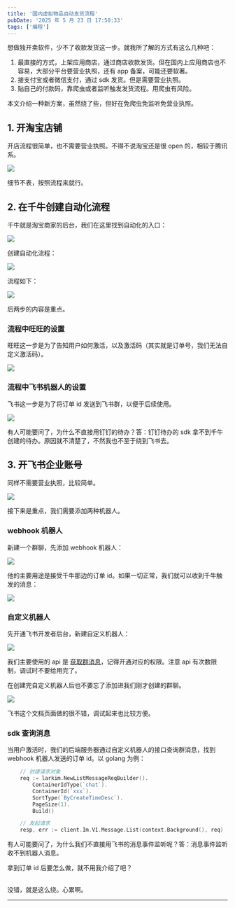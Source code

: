 ```yaml
---
title: '国内虚拟物品自动发货流程'
pubDate: '2025 年 5 月 23 日 17:50:33'
tags: ['编程']
---
```



想做独开卖软件，少不了收款发货这一步。就我所了解的方式有这么几种吧：

1. 最直接的方式，上架应用商店，通过商店收款发货。但在国内上应用商店也不容易，大部分平台要营业执照，还有 app 备案，可能还要软著。
2. 接支付宝或者微信支付，通过 sdk 发货。但是需要营业执照。
3. 贴自己的付款码，靠爬虫或者监听触发发货流程。用爬虫有风险。

本文介绍一种新方案，虽然绕了些，但好在免爬虫免监听免营业执照。

## 1. 开淘宝店铺

开店流程很简单，也不需要营业执照。不得不说淘宝还是很 open 的，相较于腾讯系。

![](https://md.p1gd0g.cc/mmbiz_png/OQRlA7Uf7SVWsWDw9bicb4FxnGiabiahH1rdsCotZkDGpxkUq26uicc8YCkxribgPiasqmwQ9uAhewToUrcBCrZ5WTqg/0?from=appmsg)

细节不表，按照流程来就行。

## 2. 在千牛创建自动化流程

千牛就是淘宝商家的后台，我们在这里找到自动化的入口：

![](https://md.p1gd0g.cc/mmbiz_png/OQRlA7Uf7SVWsWDw9bicb4FxnGiabiahH1rEhkCS2634iadibuhVzT5RIxZYOUOzL01EVicwvwy76rhvtzyo72zR6agA/0?from=appmsg)

创建自动化流程：

![](https://md.p1gd0g.cc/mmbiz_png/OQRlA7Uf7SVWsWDw9bicb4FxnGiabiahH1rLuVInpeR9aEvOMGDqX8LI4mOgNZbKUqtRYoicNqFz3KrsK2m3Y7xefg/0?from=appmsg)

流程如下：

![](https://md.p1gd0g.cc/mmbiz_png/OQRlA7Uf7SVWsWDw9bicb4FxnGiabiahH1rF8whbrQdv7qGwPwvJddvMvOFswhxyMkhc2mbWeckkIWTFhTq9V8PEw/0?from=appmsg)

后两步的内容是重点。

### 流程中旺旺的设置

旺旺这一步是为了告知用户如何激活，以及激活码（其实就是订单号，我们无法自定义激活码）。

![](https://md.p1gd0g.cc/mmbiz_png/OQRlA7Uf7SVWsWDw9bicb4FxnGiabiahH1rI13nTkPOfH6RQuTLlhjByW7Vhgia2aVFWkvDEfEA8xKMFkCEmUnnhjA/0?from=appmsg)

### 流程中飞书机器人的设置

飞书这一步是为了将订单 id 发送到飞书群，以便于后续使用。

![](https://md.p1gd0g.cc/mmbiz_png/OQRlA7Uf7SVWsWDw9bicb4FxnGiabiahH1ricYWzmib6yWGZjgxoLbZ15W7u4OlU0Vic00qQqmTWBKD8LFibBxKiaibMTEQ/0?from=appmsg)

有人可能要问了，为什么不直接用钉钉的待办？答：钉钉待办的 sdk 拿不到千牛创建的待办。原因就不清楚了，不然我也不至于绕到飞书去。

## 3. 开飞书企业账号

同样不需要营业执照，比较简单。

![](https://md.p1gd0g.cc/mmbiz_png/OQRlA7Uf7SVWsWDw9bicb4FxnGiabiahH1rcqHGm6YjYWN9mtz5ntIjZXaImpUicRYia9cvpzOdJHe0ib7xDD3QP4VfQ/0?from=appmsg)

接下来是重点，我们需要添加两种机器人。

### webhook 机器人

新建一个群聊，先添加 webhook 机器人：

![](https://md.p1gd0g.cc/mmbiz_png/OQRlA7Uf7SVWsWDw9bicb4FxnGiabiahH1rzFicqnDnjdANicJGIeGyJKH1ah3dVHtJ0IJXvw586yOypM3PF6JhR7CQ/0?from=appmsg)

他的主要用途是接受千牛那边的订单 id。如果一切正常，我们就可以收到千牛触发的消息：

![](https://md.p1gd0g.cc/mmbiz_png/OQRlA7Uf7SVWsWDw9bicb4FxnGiabiahH1rAyVdYh8e2Hbe0shHiblUSWHjjyA14iccuLLSn0Cq4k4xEoUcHx0gOThw/0?from=appmsg)

### 自定义机器人

先开通飞书开发者后台，新建自定义机器人：

![](https://md.p1gd0g.cc/mmbiz_png/OQRlA7Uf7SVWsWDw9bicb4FxnGiabiahH1rmeBGU5RxDq0nvO15boK0bibgVUKYlXG0S88jowatxP5DtkUqAB7vW3w/0?from=appmsg)

我们主要使用的 api 是 [获取群消息](https://open.feishu.cn/document/server-docs/im-v1/message/list)，记得开通对应的权限。注意 api 有次数限制，调试时不要给用完了。

在创建完自定义机器人后也不要忘了添加进我们刚才创建的群聊。

![](https://md.p1gd0g.cc/mmbiz_png/OQRlA7Uf7SVWsWDw9bicb4FxnGiabiahH1rnZJPribZ9fh6KOvdPSrTsptKnlTJw03W35xegJYmzibIY6WScnARdBbA/0?from=appmsg)

飞书这个文档页面做的很不错，调试起来也比较方便。

### sdk 查询消息

当用户激活时，我们的后端服务器通过自定义机器人的接口查询群消息，找到 webhook 机器人发送的订单 id。以 golang 为例：

```go
	// 创建请求对象
	req := larkim.NewListMessageReqBuilder().
		ContainerIdType(`chat`).
		ContainerId(`xxx`).
		SortType(`ByCreateTimeDesc`).
		PageSize(1).
		Build()

	// 发起请求
	resp, err := client.Im.V1.Message.List(context.Background(), req)
```

有人可能要问了，为什么我们不直接用飞书的消息事件监听呢？答：消息事件监听收不到机器人消息。

拿到订单 id 后要怎么做，就不用我介绍了吧？

##

没错，就是这么绕。心累啊。

---


